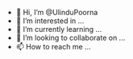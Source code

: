 - 👋 Hi, I’m @UlinduPoorna
- 👀 I’m interested in ...
- 🌱 I’m currently learning ...
- 💞️ I’m looking to collaborate on ...
- 📫 How to reach me ...

<!---
UlinduPoorna/UlinduPoorna is a ✨ special ✨ repository because its `README.md` (this file) appears on your GitHub profile.
You can click the Preview link to take a look at your changes.
--->
